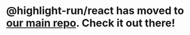 # @highlight-run/react has moved to [our main repo](https://github.com/highlight/highlight/tree/main/sdk/highlight-react). Check it out there!
